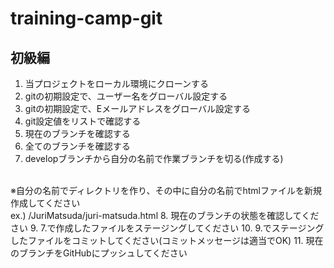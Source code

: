 # training-camp-git

## 初級編
1. 当プロジェクトをローカル環境にクローンする
2. gitの初期設定で、ユーザー名をグローバル設定する
3. gitの初期設定で、Eメールアドレスをグローバル設定する
4. git設定値をリストで確認する
5. 現在のブランチを確認する
6. 全てのブランチを確認する
7. developブランチから自分の名前で作業ブランチを切る(作成する)
<br>
※自分の名前でディレクトリを作り、その中に自分の名前でhtmlファイルを新規作成してください<br>ex.) /JuriMatsuda/juri-matsuda.html
8. 現在のブランチの状態を確認してください
9. 7.で作成したファイルをステージングしてください
10. 9.でステージングしたファイルをコミットしてください(コミットメッセージは適当でOK)
11. 現在のブランチをGitHubにプッシュしてください
